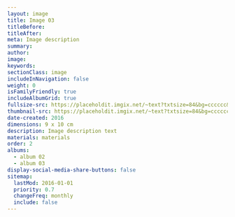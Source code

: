 ```yaml
---
layout: image
title: Image 03
titleBefore:
titleAfter:
meta: Image description
summary:
author:
image:
keywords:
sectionClass: image
includeInNavigation: false
weight: 0
isFamilyFriendly: true
includeAlbumGrid: true
fullsize-src: https://placeholdit.imgix.net/~text?txtsize=84&bg=cccccc&txt=876x1240&w=876&h=1240
thumbnail-src: https://placeholdit.imgix.net/~text?txtsize=84&bg=cccccc&txt=440x293&w=440&h=293
date-created: 2016
dimensions: 9 x 10 cm
description: Image description text
materials: materials
order: 2
albums:
  - album 02
  - album 03
display-social-media-share-buttons: false
sitemap:
  lastMod: 2016-01-01
  priority: 0.7
  changeFreq: monthly
  include: false
---
```


